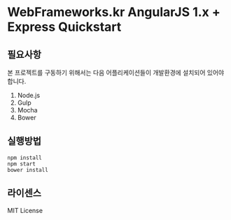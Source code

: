 # WebFrameworks.kr AngularJS 1.x + Express Quickstart

## 필요사항
본 프로젝트를 구동하기 위해서는 다음 어플리케이션들이 개발환경에 설치되어 있어야합니다.

1. Node.js
2. Gulp
3. Mocha
4. Bower

## 실행방법

    npm install
    npm start
    bower install

## 라이센스

MIT License